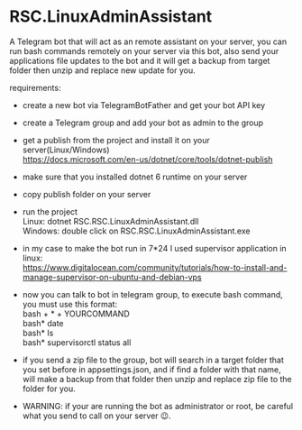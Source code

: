 # RSC.LinuxAdminAssistant

A Telegram bot that will act as an remote assistant on your server, you can run bash commands remotely on your server via this bot, also send your applications file updates to the bot and it will get a backup from target folder then unzip and replace new update for you.

requirements:  
* create a new bot via TelegramBotFather and get your bot API key  
* create a Telegram group and add your bot as admin to the group  
* get a publish from the project and install it on your server(Linux/Windows)  
https://docs.microsoft.com/en-us/dotnet/core/tools/dotnet-publish  
* make sure that you installed dotnet 6 runtime on your server  
* copy publish folder on your server  
* run the project   
Linux: dotnet RSC.RSC.LinuxAdminAssistant.dll  
Windows: double click on RSC.RSC.LinuxAdminAssistant.exe  
* in my case to make the bot run in 7*24 I used supervisor application in linux:  
https://www.digitalocean.com/community/tutorials/how-to-install-and-manage-supervisor-on-ubuntu-and-debian-vps  
* now you can talk to bot in telegram group, to execute bash command, you must use this format:  
bash + * + YOURCOMMAND  
bash* date  
bash* ls  
bash* supervisorctl status all  
* if you send a zip file to the group, bot will search in a target folder that you set before in appsettings.json, and if find a folder with that name, will make a backup from that folder then unzip and replace zip file to the folder for you.  

* WARNING: if your are running the bot as administrator or root, be careful what you send to call on your server 😉.
